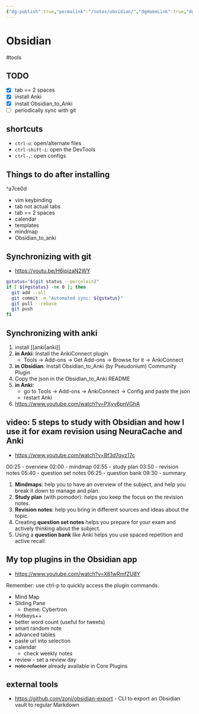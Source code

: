 ```yaml
---
{"dg-publish":true,"permalink":"/notes/obsidian/","dgHomeLink":true,"dgPassFrontmatter":false}
---
```


# Obsidian

#tools 

## TODO

- [x] tab == 2 spaces
- [x] install Anki
- [x] install Obsidian_to_Anki
- [ ] periodically sync with git

## shortcuts

- `ctrl-o`: open/alternate files
- `ctrl-shift-i`: open the DevTools
- `ctrl-,`: open configs


## Things to do after installing

^a7ce0d

- vim keybinding
- tab not actual tabs
- tab == 2 spaces
- calendar
- templates
- mindmap
- Obsidian_to_anki



## Synchronizing with git

- <https://youtu.be/H6ipjzaN2WY>

```sh
gstatus="$(git status --porcelain)"
if [ ${#gstatus} -ne 0 ]; then
  git add --all
  git commit -m "Automated sync: ${gstatus}"
  git pull --rebase
  git push
fi
```


## Synchronizing with anki

1. install [[anki|anki]]
2. **in Anki**: Install the AnkiConnect plugin
    - Tools -> Add-ons -> Get Add-ons -> Browse for it -> AnkiConnect
3. **in Obsidian**: Install Obsidian_to_Anki (by Pseudonium) Community Plugin
4. Copy the json in the Obsidian_to_Anki README
5. **in Anki**:
    - go to Tools -> Add-ons -> AnkiConnect -> Config and paste the json
    - restart Anki
6. <https://www.youtube.com/watch?v=PXyv6pnVGhA>


## video: 5 steps to study with Obsidian and how I use it for exam revision using NeuraCache and Anki 

- <https://www.youtube.com/watch?v=Bf3d7qyz17c>

00:25 - overview
02:00 - mindmap
02:55 - study plan
03:50 - revision notes
05:40 - question set notes
06:25 - question bank
09:30 - summary

1. **Mindmaps**: help you to have an overview of the subject, and help you break it down to manage and plan.
2. **Study plan** (with pomodor): helps you keep the focus on the revision notes.
3. **Revision notes**: help you bring in different sources and ideas about the topic.
4. Creating **question set notes** helps you prepare for your exam and actively thinking about the subject.
5. Using a **question bank** like Anki helps you use spaced repetition and active recall.

## My top plugins in the Obsidian app

- <https://www.youtube.com/watch?v=X61wRmfZU8Y>

Remember: use ctrl-p to quickly access the plugin commands.

- Mind Map
- Sliding Pane
    - theme: Cybertron
- Hotkeys++
- better word count (useful for tweets)
- smart random note
- advanced tables
- paste url into selection
- calendar
    - check weekly notes
- review - set a review day
- ~~note refactor~~ already available in Core Plugins

## external tools

- https://github.com/zoni/obsidian-export - CLI to export an Obsidian vault to regular Markdown